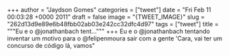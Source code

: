 
+++
author = "Jaydson Gomes"
categories = ["tweet"]
date = "Fri Feb 11 00:03:28 +0000 2011"
draft = false
image = "{TWEET_IMAGE}"
slug = "262d13d9e89e6b48fbb02ab03e242cc32dfc4d97"
tags = ["tweet"]
title = """Eu e o @jonathanbach tent..."""
+++
Eu e o @jonathanbach tentando inventar um  motivo para o @felipenmoura sair com  a gente 'Cara, vai ter um concurso de código lá, vamos"
